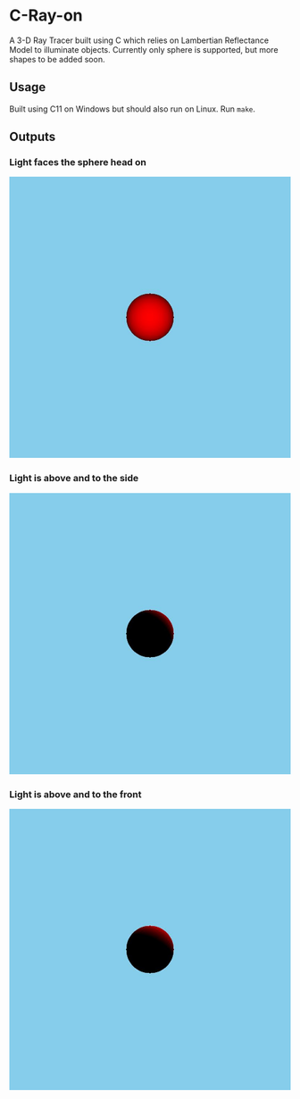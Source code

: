 # C-Ray-on
A 3-D Ray Tracer built using C which relies on Lambertian Reflectance Model to illuminate objects.
Currently only sphere is supported, but more shapes to be added soon.

## Usage
Built using C11 on Windows but should also run on Linux.
Run `make`.

## Outputs
### Light faces the sphere head on
![Light faces the sphere head on](assets/forwardfacing.jpg)

### Light is above and to the side
![Light is above and to the side](assets/aboveside.jpg)

### Light is above and to the front
![Light is above and to the front](assets/abovefront.jpg)


